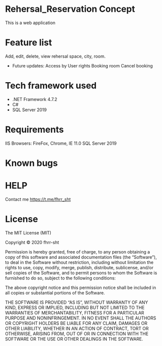 # Rehersal_Reservation Concept
This is a web application 
# Feature list
Add, edit, delete, view rehersal space, city, room.
- Future updates:
Access by User rights
Booking room
Cancel booking
# Tech framework used
 - .NET Framework 4.7.2
 - C# 
 - SQL Server 2019
# Requirements
IIS
Browsers: FireFox, Chrome, IE 11.0
SQL Server 2019
# Known bugs

# HELP
Contact me https://t.me/fhrr_sht 
# License
The MIT License (MIT)

Copyright © 2020 fhrr-sht

Permission is hereby granted, free of charge, to any person obtaining a copy of this software and associated documentation files (the “Software”), to deal in the Software without restriction, including without limitation the rights to use, copy, modify, merge, publish, distribute, sublicense, and/or sell copies of the Software, and to permit persons to whom the Software is furnished to do so, subject to the following conditions:

The above copyright notice and this permission notice shall be included in all copies or substantial portions of the Software.

THE SOFTWARE IS PROVIDED “AS IS”, WITHOUT WARRANTY OF ANY KIND, EXPRESS OR IMPLIED, INCLUDING BUT NOT LIMITED TO THE WARRANTIES OF MERCHANTABILITY, FITNESS FOR A PARTICULAR PURPOSE AND NONINFRINGEMENT. IN NO EVENT SHALL THE AUTHORS OR COPYRIGHT HOLDERS BE LIABLE FOR ANY CLAIM, DAMAGES OR OTHER LIABILITY, WHETHER IN AN ACTION OF CONTRACT, TORT OR OTHERWISE, ARISING FROM, OUT OF OR IN CONNECTION WITH THE SOFTWARE OR THE USE OR OTHER DEALINGS IN THE SOFTWARE.

